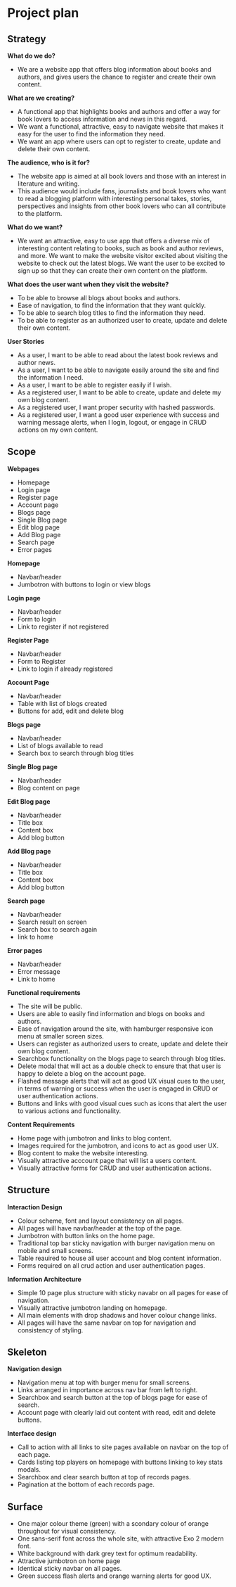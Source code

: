 # Project plan

## Strategy

**What do we do?**
- We are a website app that offers blog information about books and authors, and gives users the chance to register and create their own content.
  
**What are we creating?**

- A functional app that highlights books and authors and offer a way for book lovers to access information and news in this regard. 
- We want a functional, attractive, easy to navigate website that makes it easy for the user to find the information they need.
- We want an app where users can opt to register to create, update and delete their own content.

**The audience, who is it for?**

- The website app is aimed at all book lovers and those with an interest in literature and writing.
- This audience would include fans, journalists and book lovers who want to read a blogging platform with interesting personal takes, stories, perspectives and insights from other book lovers who can all contribute to the platform.

**What do we want?**

- We want an attractive, easy to use app that offers a diverse mix of interesting content relating to books, such as book and author reviews, and more. We want to make the website visitor excited about visiting the website to check out the latest blogs. We want the user to be excited to sign up so that they can create their own content on the platform.

**What does the user want when they visit the website?**

- To be able to browse all blogs about books and authors.
- Ease of navigation, to find the information that they want quickly.
- To be able to search blog titles to find the information they need.
- To be able to register as an authorized user to create, update and delete their own content.

**User Stories**

- As a user, I want to be able to read about the latest book reviews and author news.
- As a user, I want to be able to navigate easily around the site and find the information I need.
- As a user, I want to be able to register easily if I wish.
- As a registered user, I want to be able to create, update and delete my own blog content.
- As a registered user, I want proper security with hashed passwords.
- As a registered user, I want a good user experience with success and warning message alerts, when I login, logout, or engage in CRUD actions on my own content.

## Scope

**Webpages**

- Homepage
- Login page
- Register page
- Account page
- Blogs page
- Single Blog page
- Edit blog page
- Add Blog page
- Search page
- Error pages

**Homepage**
- Navbar/header
- Jumbotron with buttons to login or view blogs

**Login page**
- Navbar/header
- Form to login
- Link to register if not registered

**Register Page**
- Navbar/header
- Form to Register
- Link to login if already registered

**Account Page**
- Navbar/header
- Table with list of blogs created
- Buttons for add, edit and delete blog


**Blogs page**
- Navbar/header
- List of blogs available to read
- Search box to search through blog titles

**Single Blog page**
- Navbar/header
- Blog content on page

**Edit Blog page**
- Navbar/header
- Title box
- Content box
- Add blog button

**Add Blog page**
- Navbar/header
- Title box
- Content box
- Add blog button

**Search page**
- Navbar/header
- Search result on screen
- Search box to search again
- link to home


**Error pages**
- Navbar/header
- Error message
- Link to home

**Functional requirements**

- The site will be public. 
- Users are able to easily find information and blogs on books and authors.
- Ease of navigation around the site, with hamburger responsive icon menu at smaller screen sizes.
- Users can register as authorized users to create, update and delete their own blog content.
- Searchbox functionality on the blogs page to search through blog titles.
- Delete modal that will act as a double check to ensure that that user is happy to delete a blog on the account page.
- Flashed message alerts that will act as good UX visual cues to the user, in terms of warning or success when the user is engaged in CRUD or user authentication actions.
- Buttons and links with good visual cues such as icons that alert the user to various actions and functionality.
  
**Content Requirements**

- Home page with jumbotron and links to blog content.
- Images required for the jumbotron, and icons to act as good user UX.
- Blog content to make the website interesting. 
- Visually attractive acccount page that will list a users content.
- Visually attractive forms for CRUD and user authentication actions. 

## Structure
**Interaction Design**
- Colour scheme, font and layout consistency on all pages.
- All pages will have navbar/header at the top of the page.
- Jumbotron with button links on the home page.
- Traditional top bar sticky navigation with burger navigation menu on mobile and small screens.
- Table reauired to house all user account and blog content information. 
- Forms required on all crud action and user authentication pages.

**Information Architecture**
- Simple 10 page plus structure with sticky navabr on all pages for ease of navigation.
- Visually attractive jumbotron landing on homepage.
- All main elements with drop shadows and hover colour change links.
- All pages will have the same navbar on top for navigation and consistency of styling.

## Skeleton
**Navigation design**
- Navigation menu at top with burger menu for small screens.
- Links arranged in importance across nav bar from left to right.
- Searchbox and search button at the top of blogs page for ease of search.
- Account page with clearly laid out content with read, edit and delete buttons.
  
**Interface design**
- Call to action with all links to site pages available on navbar on the top of each page.
- Cards listing top players on homepage with buttons linking to key stats modals.
- Searchbox and clear search button at top of records pages.
- Pagination at the bottom of each records page.

## Surface
   
- One major colour theme (green) with a scondary colour of orange throughout for visual consistency.
- One sans-serif font across the whole site, with attractive Exo 2 modern font.
- White background with dark grey text for optimum readability.
- Attractive jumbotron on home page
- Identical sticky navbar on all pages.
- Green success flash alerts and orange warning alerts for good UX.